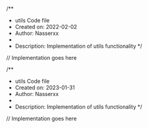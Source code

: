 /**
 * utils Code file
 * Created on: 2022-02-02
 * Author: Nasserxx
 *
 * Description: Implementation of utils functionality
 */
 
// Implementation goes here

/**
 * utils Code file
 * Created on: 2023-01-31
 * Author: Nasserxx
 *
 * Description: Implementation of utils functionality
 */
 
// Implementation goes here

